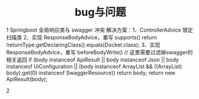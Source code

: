 <h1 align = "center">bug与问题</h1>
1 Springboot 全局响应类与 swagger 冲突
解决方案：1、ControllerAdvice 限定扫描类
        2、实现 ResponseBodyAdvice，重写 supports()
            return !returnType.getDeclaringClass().equals(Docket.class);
        3、实现 ResponseBodyAdvice，重写 beforeBodyWrite()
            // 这里需要过滤掉swagger的相关返回
            if (body instanceof ApiResult || body instanceof Json || body instanceof UiConfiguration || (body instanceof ArrayList && ((ArrayList) body).get(0) instanceof SwaggerResource))
                return body;
            return new ApiResult(body);

2
